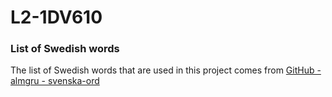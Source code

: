 # L2-1DV610




### List of Swedish words
The list of Swedish words that are used in this project comes from [GitHub - almgru - svenska-ord](https://github.com/almgru/svenska-ord.txt)
